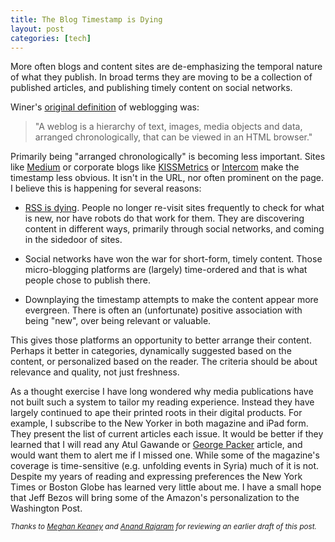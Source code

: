 ```yaml
--- 
title: The Blog Timestamp is Dying
layout: post
categories: [tech]
---
```


More often blogs and content sites are de-emphasizing the temporal nature of what they publish. In broad terms they are moving to be a collection of published articles, and publishing timely content on social networks.

Winer's [original definition](http://blogs.law.harvard.edu/whatmakesaweblogaweblog.html) of weblogging was:
> "A weblog is a hierarchy of text, images, media objects and data, arranged chronologically, that can be viewed in an HTML browser."

Primarily being "arranged chronologically" is becoming less important. Sites like [Medium](https://medium.com/) or corporate blogs like [KISSMetrics](http://blog.kissmetrics.com/saasy-pricing-strategies/) or [Intercom](http://insideintercom.io/the-dribbblisation-of-design/) make the timestamp less obvious. It isn't in the URL, nor often prominent on the page. I believe this is happening for several reasons:

- [RSS is dying](http://andrewchen.co/2013/04/29/the-death-of-rss-in-a-single-graph/). People no longer re-visit sites frequently to check for what is new, nor have robots do that work for them. They are discovering content in different ways, primarily through social networks, and coming in the sidedoor of sites.

- Social networks have won the war for short-form, timely content. Those micro-blogging platforms are (largely) time-ordered and that is what people chose to publish there.

- Downplaying the timestamp attempts to make the content appear more evergreen. There is often an (unfortunate) positive association with being "new", over being relevant or valuable. 

This gives those platforms an opportunity to better arrange their content. Perhaps it better in categories, dynamically suggested based on the content, or personalized based on the reader. The criteria should be about relevance and quality, not just freshness.

As a thought exercise I have long wondered why media publications have not built such a system to tailor my reading experience. Instead they have largely continued to ape their printed roots in their digital products. For example, I subscribe to the New Yorker in both magazine and iPad form. They present the list of current articles each issue. It would be better if they learned that I will read any Atul Gawande or [George Packer](http://graysky.org/2013/08/george-packer-the-unwinding/) article, and would want them to alert me if I missed one. While some of the magazine's coverage is time-sensitive (e.g. unfolding events in Syria) much of it is not. Despite my years of reading and expressing preferences the New York Times or Boston Globe has learned very little about me. I have a small hope that Jeff Bezos will bring some of the Amazon's personalization to the Washington Post.


<small><i>Thanks to [Meghan Keaney](https://twitter.com/meghkeaney) and [Anand Rajaram](https://twitter.com/anandrajaram) for reviewing an earlier draft of this post.</i></small>
